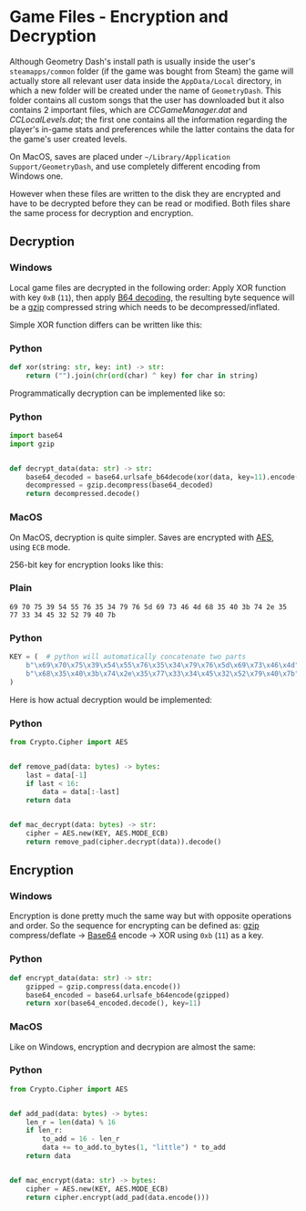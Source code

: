 # Game Files - Encryption and Decryption

Although Geometry Dash's install path is usually inside the user's `steamapps/common` folder (if the game was bought from Steam) the game will actually store all relevant user data inside the `AppData/Local` directory, in which a new folder will be created under the name of `GeometryDash`. This folder contains all custom songs that the user has downloaded but it also contains 2 important files, which are *CCGameManager.dat* and *CCLocalLevels.dat*; the first one contains all the information regarding the player's in-game stats and preferences while the latter contains the data for the game's user created levels.

On MacOS, saves are placed under `~/Library/Application Support/GeometryDash`, and use completely different encoding from Windows one.

However when these files are written to the disk they are encrypted and have to be decrypted before they can be read or modified.
Both files share the same process for decryption and encryption.

## Decryption

### Windows

Local game files are decrypted in the following order: Apply XOR function with key `0xB` (`11`), then apply [B64 decoding](topics/encryption/base64), the resulting byte sequence will be a [gzip](https://zlib.net) compressed string which needs to be decompressed/inflated.

Simple XOR function differs can be written like this:

<!-- tabs:start -->

### **Python**

```py
def xor(string: str, key: int) -> str:
	return ("").join(chr(ord(char) ^ key) for char in string)
```

<!-- tabs:end -->

Programmatically decryption can be implemented like so:

<!-- tabs:start -->

### **Python**

```py
import base64
import gzip


def decrypt_data(data: str) -> str:
	base64_decoded = base64.urlsafe_b64decode(xor(data, key=11).encode())
	decompressed = gzip.decompress(base64_decoded)
	return decompressed.decode()
```

<!-- tabs:end -->

### MacOS

On MacOS, decryption is quite simpler. Saves are encrypted with
[AES](https://en.wikipedia.org/wiki/Advanced_Encryption_Standard), using `ECB` mode.

256-bit key for encryption looks like this:

<!-- tabs:start -->

### **Plain**

```plain
69 70 75 39 54 55 76 35 34 79 76 5d 69 73 46 4d 68 35 40 3b 74 2e 35 77 33 34 45 32 52 79 40 7b
```

### **Python**

```py
KEY = (  # python will automatically concatenate two parts
    b"\x69\x70\x75\x39\x54\x55\x76\x35\x34\x79\x76\x5d\x69\x73\x46\x4d"
    b"\x68\x35\x40\x3b\x74\x2e\x35\x77\x33\x34\x45\x32\x52\x79\x40\x7b"
)
```

<!-- tabs:end -->

Here is how actual decryption would be implemented:

<!-- tabs:start -->

### **Python**

```py
from Crypto.Cipher import AES


def remove_pad(data: bytes) -> bytes:
    last = data[-1]
    if last < 16:
        data = data[:-last]
    return data


def mac_decrypt(data: bytes) -> str:
    cipher = AES.new(KEY, AES.MODE_ECB)
    return remove_pad(cipher.decrypt(data)).decode()
```

<!-- tabs:end -->

## Encryption

### Windows

Encryption is done pretty much the same way but with opposite operations and order. So the sequence for encrypting can be defined as: [gzip](https://zlib.net) compress/deflate -> [Base64](topics/encryption/base64) encode -> XOR using `0xb` (`11`) as a key.

<!-- tabs:start -->

### **Python**

```py
def encrypt_data(data: str) -> str:
	gzipped = gzip.compress(data.encode())
	base64_encoded = base64.urlsafe_b64encode(gzipped)
	return xor(base64_encoded.decode(), key=11)
```

<!-- tabs:end -->

### MacOS

Like on Windows, encryption and decrypion are almost the same:

<!-- tabs:start -->

### **Python**

```py
from Crypto.Cipher import AES


def add_pad(data: bytes) -> bytes:
    len_r = len(data) % 16
    if len_r:
        to_add = 16 - len_r
        data += to_add.to_bytes(1, "little") * to_add
    return data


def mac_encrypt(data: str) -> bytes:
    cipher = AES.new(KEY, AES.MODE_ECB)
    return cipher.encrypt(add_pad(data.encode()))
```

<!-- tabs:end -->

